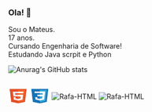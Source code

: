 ### Ola! 👋

Sou o Mateus. <br>
17 anos. <br>
Cursando Engenharia de Software!<br>
Estudando Java scrpit e Python <br>


![Anurag's GitHub stats](https://github-readme-stats.vercel.app/api?username=Mateushrocha&show_icons=true&theme=tokyonight)

<div style="display: inline_block"><br>

  <img align="center" alt="Rafa-HTML" height="30" width="40" src="https://raw.githubusercontent.com/devicons/devicon/master/icons/html5/html5-original.svg">
  <img align="center" alt="Rafa-CSS" height="30" width="40" src="https://raw.githubusercontent.com/devicons/devicon/master/icons/css3/css3-original.svg">
  <img align="center" alt="Rafa-HTML" height="45" width="45" src="https://img.icons8.com/?size=100&id=PXTY4q2Sq2lG&format=png&color=000000">
   <img align="center" alt="Rafa-HTML" height="30" width="40" src="https://upload.wikimedia.org/wikipedia/commons/thumb/b/b2/Bootstrap_logo.svg/1200px-Bootstrap_logo.svg.png">
</div>
